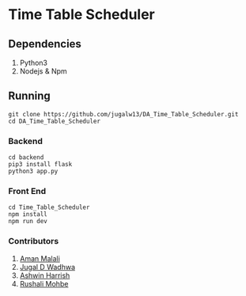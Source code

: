 # Time Table Scheduler

## Dependencies

1. Python3
2. Nodejs & Npm 

## Running 

```
git clone https://github.com/jugalw13/DA_Time_Table_Scheduler.git
cd DA_Time_Table_Scheduler
```

### Backend

```
cd backend
pip3 install flask
python3 app.py
```

### Front End 

```
cd Time_Table_Scheduler
npm install
npm run dev
```

### Contributors

1. [Aman Malali](https://github.com/amanmalali)
2. [Jugal D Wadhwa](https://github.com/jugalw13)
3. [Ashwin Harrish](https://github.com/AshwinHarish)
4. [Rushali Mohbe](https://github.com/rush17m)
